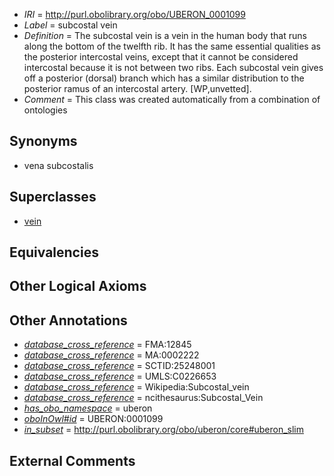  * *IRI* = http://purl.obolibrary.org/obo/UBERON_0001099
 * *Label* = subcostal vein
 * *Definition* = The subcostal vein is a vein in the human body that runs along the bottom of the twelfth rib. It has the same essential qualities as the posterior intercostal veins, except that it cannot be considered intercostal because it is not between two ribs. Each subcostal vein gives off a posterior (dorsal) branch which has a similar distribution to the posterior ramus of an intercostal artery. [WP,unvetted].
 * *Comment* = This class was created automatically from a combination of ontologies

## Synonyms

 * vena subcostalis

## Superclasses

 * [vein](../../UBERON/38/UBERON_0001638.md)

## Equivalencies


## Other Logical Axioms


## Other Annotations

 * *[database_cross_reference](../../ef/oboInOwl#hasDbXref.md)* = FMA:12845
 * *[database_cross_reference](../../ef/oboInOwl#hasDbXref.md)* = MA:0002222
 * *[database_cross_reference](../../ef/oboInOwl#hasDbXref.md)* = SCTID:25248001
 * *[database_cross_reference](../../ef/oboInOwl#hasDbXref.md)* = UMLS:C0226653
 * *[database_cross_reference](../../ef/oboInOwl#hasDbXref.md)* = Wikipedia:Subcostal_vein
 * *[database_cross_reference](../../ef/oboInOwl#hasDbXref.md)* = ncithesaurus:Subcostal_Vein
 * *[has_obo_namespace](../../ce/oboInOwl#hasOBONamespace.md)* = uberon
 * *[oboInOwl#id](../../id/oboInOwl#id.md)* = UBERON:0001099
 * *[in_subset](../../et/oboInOwl#inSubset.md)* = http://purl.obolibrary.org/obo/uberon/core#uberon_slim

## External Comments

